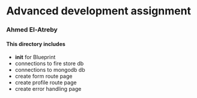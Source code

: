 # Advanced development assignment

### Ahmed El-Atreby

#### This directory includes

- __init__ for Blueprint
- connections to fire store db
- connections to mongodb db
- create form route page
- create profile route page
- create error handling page
